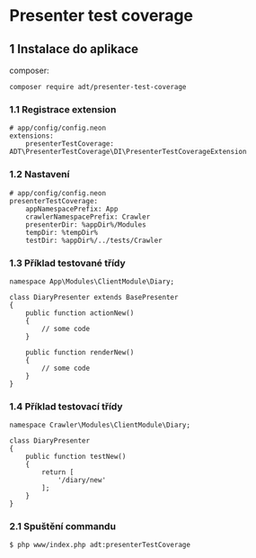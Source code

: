 # Presenter test coverage

## 1 Instalace do aplikace
composer:
```
composer require adt/presenter-test-coverage
```

### 1.1 Registrace extension
```
# app/config/config.neon
extensions:
    presenterTestCoverage: ADT\PresenterTestCoverage\DI\PresenterTestCoverageExtension
```

### 1.2 Nastavení
```
# app/config/config.neon
presenterTestCoverage:
    appNamespacePrefix: App
    crawlerNamespacePrefix: Crawler
    presenterDir: %appDir%/Modules
    tempDir: %tempDir%
    testDir: %appDir%/../tests/Crawler
```

### 1.3 Příklad testované třídy
```
namespace App\Modules\ClientModule\Diary;

class DiaryPresenter extends BasePresenter
{
	public function actionNew()
	{
		// some code
	}

	public function renderNew()
	{
	    // some code
	}
}
```

### 1.4 Příklad testovací třídy
```
namespace Crawler\Modules\ClientModule\Diary;

class DiaryPresenter
{
	public function testNew()
	{
		return [
			'/diary/new'
		];
	}
}
```

### 2.1 Spuštění commandu
```
$ php www/index.php adt:presenterTestCoverage
```



